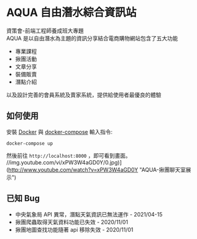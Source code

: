 # AQUA 自由潛水綜合資訊站

資策會-前端工程師養成班大專題  
AQUA 是以自由潛水為主題的資訊分享結合電商購物網站包含了五大功能

- 專業課程
- 揪團活動
- 文章分享
- 裝備販賣
- 潛點介紹

以及設計完善的會員系統及賣家系統，提供給使用者最優良的體驗

## 如何使用

安裝 [Docker](https://docs.docker.com/engine/install/) 與 [docker-compose](https://docs.docker.com/compose/install/)
輸入指令:

```
docker-compose up
```

然後前往 `http://localhost:8000` ，即可看到畫面。
//img.youtube.com/vi/xPW3W4aGD0Y/0.jpg)](http://www.youtube.com/watch?v=xPW3W4aGD0Y "AQUA-揪團聊天室展示")

## 已知 Bug

- 中央氣象局 API 異常，潛點天氣資訊已無法運作 - 2021/04-15
- 揪團爬蟲取得天氣資料功能已失效 - 2020/11/01
- 揪團地圖查找功能隨著 api 移除失效 - 2020/11/01

